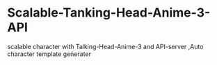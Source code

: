 # Scalable-Tanking-Head-Anime-3-API
scalable character with Talking-Head-Anime-3 and API-server ,Auto character template generater
